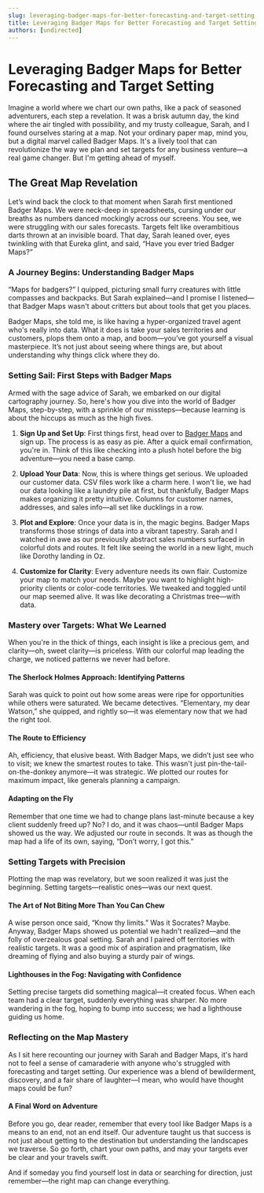 ```yaml
---
slug: leveraging-badger-maps-for-better-forecasting-and-target-setting
title: Leveraging Badger Maps for Better Forecasting and Target Setting
authors: [undirected]
---
```



# Leveraging Badger Maps for Better Forecasting and Target Setting

Imagine a world where we chart our own paths, like a pack of seasoned adventurers, each step a revelation. It was a brisk autumn day, the kind where the air tingled with possibility, and my trusty colleague, Sarah, and I found ourselves staring at a map. Not your ordinary paper map, mind you, but a digital marvel called Badger Maps. It's a lively tool that can revolutionize the way we plan and set targets for any business venture—a real game changer. But I'm getting ahead of myself.

## The Great Map Revelation

Let’s wind back the clock to that moment when Sarah first mentioned Badger Maps. We were neck-deep in spreadsheets, cursing under our breaths as numbers danced mockingly across our screens. You see, we were struggling with our sales forecasts. Targets felt like overambitious darts thrown at an invisible board. That day, Sarah leaned over, eyes twinkling with that Eureka glint, and said, “Have you ever tried Badger Maps?”

### A Journey Begins: Understanding Badger Maps

“Maps for badgers?” I quipped, picturing small furry creatures with little compasses and backpacks. But Sarah explained—and I promise I listened—that Badger Maps wasn't about critters but about tools that get you places.

Badger Maps, she told me, is like having a hyper-organized travel agent who's really into data. What it does is take your sales territories and customers, plops them onto a map, and boom—you’ve got yourself a visual masterpiece. It’s not just about seeing where things are, but about understanding why things click where they do.

### Setting Sail: First Steps with Badger Maps

Armed with the sage advice of Sarah, we embarked on our digital cartography journey. So, here's how you dive into the world of Badger Maps, step-by-step, with a sprinkle of our missteps—because learning is about the hiccups as much as the high fives.

1. **Sign Up and Set Up**: First things first, head over to [Badger Maps](https://www.badgermapping.com) and sign up. The process is as easy as pie. After a quick email confirmation, you're in. Think of this like checking into a plush hotel before the big adventure—you need a base camp.

2. **Upload Your Data**: Now, this is where things get serious. We uploaded our customer data. CSV files work like a charm here. I won't lie, we had our data looking like a laundry pile at first, but thankfully, Badger Maps makes organizing it pretty intuitive. Columns for customer names, addresses, and sales info—all set like ducklings in a row.

3. **Plot and Explore**: Once your data is in, the magic begins. Badger Maps transforms those strings of data into a vibrant tapestry. Sarah and I watched in awe as our previously abstract sales numbers surfaced in colorful dots and routes. It felt like seeing the world in a new light, much like Dorothy landing in Oz.

4. **Customize for Clarity**: Every adventure needs its own flair. Customize your map to match your needs. Maybe you want to highlight high-priority clients or color-code territories. We tweaked and toggled until our map seemed alive. It was like decorating a Christmas tree—with data.

### Mastery over Targets: What We Learned

When you're in the thick of things, each insight is like a precious gem, and clarity—oh, sweet clarity—is priceless. With our colorful map leading the charge, we noticed patterns we never had before. 

#### The Sherlock Holmes Approach: Identifying Patterns

Sarah was quick to point out how some areas were ripe for opportunities while others were saturated. We became detectives. “Elementary, my dear Watson,” she quipped, and rightly so—it was elementary now that we had the right tool. 

#### The Route to Efficiency

Ah, efficiency, that elusive beast. With Badger Maps, we didn’t just see who to visit; we knew the smartest routes to take. This wasn't just pin-the-tail-on-the-donkey anymore—it was strategic. We plotted our routes for maximum impact, like generals planning a campaign.

#### Adapting on the Fly

Remember that one time we had to change plans last-minute because a key client suddenly freed up? No? I do, and it was chaos—until Badger Maps showed us the way. We adjusted our route in seconds. It was as though the map had a life of its own, saying, “Don’t worry, I got this.”

### Setting Targets with Precision

Plotting the map was revelatory, but we soon realized it was just the beginning. Setting targets—realistic ones—was our next quest. 

#### The Art of Not Biting More Than You Can Chew

A wise person once said, “Know thy limits.” Was it Socrates? Maybe. Anyway, Badger Maps showed us potential we hadn't realized—and the folly of overzealous goal setting. Sarah and I paired off territories with realistic targets. It was a good mix of aspiration and pragmatism, like dreaming of flying and also buying a sturdy pair of wings.

#### Lighthouses in the Fog: Navigating with Confidence

Setting precise targets did something magical—it created focus. When each team had a clear target, suddenly everything was sharper. No more wandering in the fog, hoping to bump into success; we had a lighthouse guiding us home.

### Reflecting on the Map Mastery

As I sit here recounting our journey with Sarah and Badger Maps, it's hard not to feel a sense of camaraderie with anyone who's struggled with forecasting and target setting. Our experience was a blend of bewilderment, discovery, and a fair share of laughter—I mean, who would have thought maps could be fun?

#### A Final Word on Adventure

Before you go, dear reader, remember that every tool like Badger Maps is a means to an end, not an end itself. Our adventure taught us that success is not just about getting to the destination but understanding the landscapes we traverse. So go forth, chart your own paths, and may your targets ever be clear and your travels swift.

And if someday you find yourself lost in data or searching for direction, just remember—the right map can change everything.